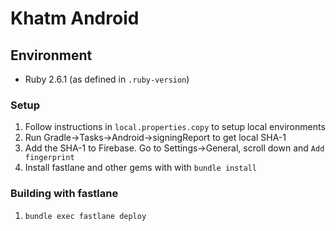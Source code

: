 # Khatm Android

## Environment
- Ruby 2.6.1 (as defined in `.ruby-version`)

### Setup

1. Follow instructions in `local.properties.copy` to setup local environments
1. Run Gradle->Tasks->Android->signingReport to get local SHA-1
1. Add the SHA-1 to Firebase. Go to Settings->General, scroll down and `Add fingerprint`
1. Install fastlane and other gems with with `bundle install`

### Building with fastlane

1. `bundle exec fastlane deploy`